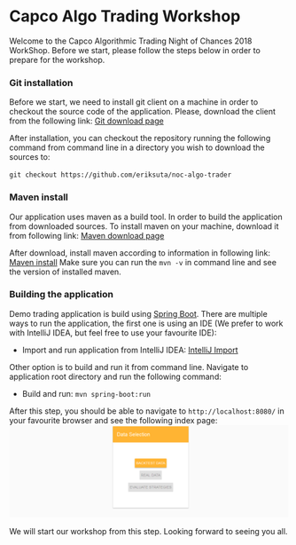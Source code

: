 # Capco Algo Trading Workshop #

Welcome to the Capco Algorithmic Trading Night of Chances 2018 WorkShop. Before we start, 
please follow the steps below in order to prepare for the workshop.

### Git installation ###
Before we start, we need to install git client on a machine in order to checkout the
source code of the application. Please, download the client from the following link:
[Git download page](https://git-scm.com/downloads)

After installation, you can checkout the repository running the following command from command
line in a directory you wish to download the sources to:

`git checkout https://github.com/eriksuta/noc-algo-trader`

### Maven install ###
Our application uses maven as a build tool. In order to build the application from downloaded sources. To
install maven on your machine, download it from following link:
[Maven download page](https://maven.apache.org/download.cgi)

After download, install maven according to information in following link: 
[Maven install](https://maven.apache.org/install.html)
Make sure you can run the `mvn -v` in command line and see the version of installed maven.

### Building the application ###
Demo trading application is build using [Spring Boot](https://projects.spring.io/spring-boot/). There are
multiple ways to run the application, the first one is using an IDE (We prefer to work with IntelliJ IDEA,
but feel free to use your favourite IDE):
* Import and run application from IntelliJ IDEA: [IntelliJ Import](https://www.jetbrains.com/help/idea/maven.html#maven_import_project_start)

Other option is to build and run it from command line. Navigate to application root directory and run the following command:
* Build and run: `mvn spring-boot:run`

After this step, you should be able to navigate to `http://localhost:8080/` in your favourite browser and
see the following index page:
![Login Page](https://github.com/eriksuta/noc-algo-trader/blob/master/media/index-page.PNG "Login Page")

We will start our workshop from this step. Looking forward to seeing you all.


